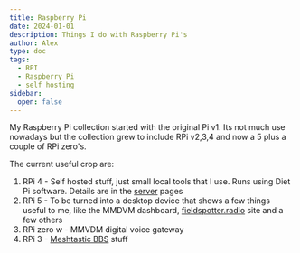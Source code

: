 ```yaml
---
title: Raspberry Pi
date: 2024-01-01
description: Things I do with Raspberry Pi's
author: Alex
type: doc
tags:
  - RPI
  - Raspberry Pi
  - self hosting
sidebar:
  open: false
---
```


My Raspberry Pi collection started with the original Pi v1. Its not much use nowadays but the collection grew to include RPi v2,3,4 and now a 5 plus a couple of RPi zero's.

The current useful crop are:

1. RPi 4 - Self hosted stuff, just small local tools that I use. Runs using Diet Pi software. Details are in the [server](https://g7kse.co.uk/docs/server/) pages
2. RPi 5 - To be turned into a desktop device that shows a few things useful to me, like the MMDVM dashboard, [fieldspotter.radio](https://fieldspotter.radio) site and a few others
3. RPi zero w - MMVDM digital voice gateway
4. RPi 3 - [Meshtastic BBS](https://g7kse.co.uk/docs/ham-radio/meshbbs/) stuff
